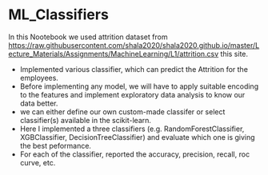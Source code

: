 # ML_Classifiers
In this Nootebook we used attrition dataset from https://raw.githubusercontent.com/shala2020/shala2020.github.io/master/Lecture_Materials/Assignments/MachineLearning/L1/attrition.csv
this site.
- Implemented various classifier, which can predict the Attrition for the employees.
- Before implementing any model, we will have to apply suitable encoding to the features and implement exploratory data analysis to know our data better.
- we can either define our own custom-made classifer or select classifier(s) available in the scikit-learn.
- Here I implemented a three classifiers (e.g. RandomForestClassifier, XGBClassifier, DecisionTreeClassifier) and evaluate which one is giving the best peformance.
- For each of the classifier, reported the accuracy, precision, recall, roc curve, etc.
